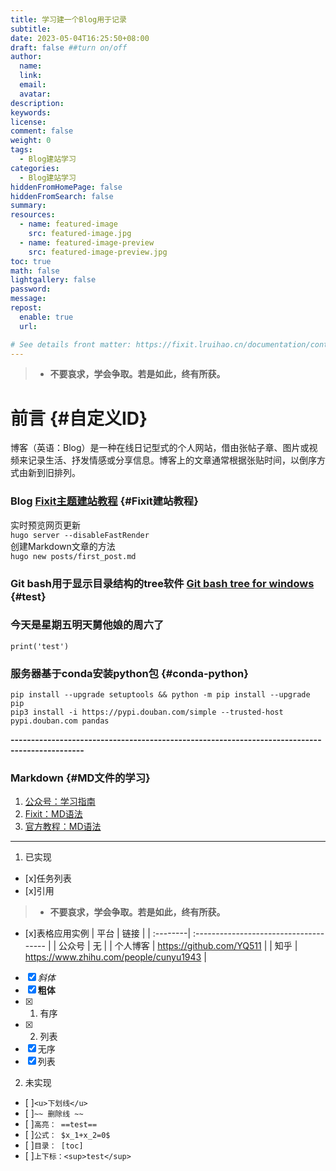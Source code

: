 ```yaml
---
title: 学习建一个Blog用于记录
subtitle:
date: 2023-05-04T16:25:50+08:00
draft: false ##turn on/off 
author:
  name:
  link:
  email:
  avatar:
description:
keywords:
license:
comment: false
weight: 0
tags:
  - Blog建站学习
categories:
  - Blog建站学习
hiddenFromHomePage: false
hiddenFromSearch: false
summary:
resources:
  - name: featured-image
    src: featured-image.jpg
  - name: featured-image-preview
    src: featured-image-preview.jpg
toc: true
math: false
lightgallery: false
password:
message:
repost:
  enable: true
  url:

# See details front matter: https://fixit.lruihao.cn/documentation/content-management/introduction/#front-matter
---
```

>- **不要哀求，学会争取。若是如此，终有所获。** 
# 前言 {#自定义ID}
博客（英语：Blog）是一种在线日记型式的个人网站，借由张帖子章、图片或视频来记录生活、抒发情感或分享信息。博客上的文章通常根据张贴时间，以倒序方式由新到旧排列。 
### Blog [Fixit主题建站教程](https://fixit.lruihao.cn/zh-cn/documentation/getting-started/) {#Fixit建站教程}
实时预览网页更新  
`hugo server --disableFastRender`  
创建Markdown文章的方法  
`hugo new posts/first_post.md`  
### Git bash用于显示目录结构的tree软件 [Git bash tree for windows](https://gnuwin32.sourceforge.net/packages/tree.htm) {#test}
### 今天是星期五明天舅他娘的周六了
`print('test')`  
### 服务器基于conda安装python包 {#conda-python}
```
pip install --upgrade setuptools && python -m pip install --upgrade pip  
pip3 install -i https://pypi.douban.com/simple --trusted-host pypi.douban.com pandas
``` 
**----------------------------------------------------------------------------------------------**
### Markdown {#MD文件的学习}
1. [公众号：学习指南](https://mp.weixin.qq.com/s/qIptV_MEGjsUjw_zqvGn_A) 
2. [Fixit：MD语法](https://fixit.lruihao.cn/zh-cn/documentation/content-management/markdown-syntax/) 
3. [官方教程：MD语法](https://markdown.com.cn/extended-syntax/emoji.html) 
--------------------------
1. 已实现
- [x]任务列表
- [x]引用
>- **不要哀求，学会争取。若是如此，终有所获。** 
- [x]表格应用实例
| 平台     | 链接                                   |
| :--------| :------------------------------------- |
| 公众号   | 无                                 |
| 个人博客 | https://github.com/YQ511            |
| 知乎     | https://www.zhihu.com/people/cunyu1943 |
- [x] _斜体_
- [x] **粗体**
- [x] 1. 有序
- [x] 2. 列表
- [x] 无序
- [x] 列表  
2. 未实现
- [ ]`<u>下划线</u>`  
- [ ]`~~ 删除线 ~~`  
- [ ]`高亮： ==test==  `  
- [ ]`公式： $x_1+x_2=0$`  
- [ ]`目录： [toc]`
- [ ]`上下标：<sup>test</sup>`